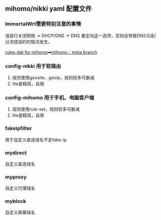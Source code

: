 ## mihomo/nikki yaml 配置文件
### ImmortalWrt需要特别注意的事情
请自行关闭网络 -> DHCP/DNS -> DNS 重定向这一选项，否则会导致DNS污染/分流错误的的情况发生。

[rules-dat for mihomo](https://github.com/MetaCubeX/meta-rules-dat)➡[mihomo：meta branch](https://github.com/MetaCubeX/meta-rules-dat/tree/meta)

### config-nikki 用于软路由
1. 规则使用geosite、geoip，规则较多可删减
2. lite是精简，自用
### config-mihomo 用于手机、电脑客户端
1. 规则使用rule-set，规则较多可删减
2. lite是精简，自用
### fakeipfilter
用于自定义直连域名不走fake-ip
### mydirect
自定义直连域名
### myproxy
自定义代理域名
### myblock
自定义屏蔽域名
